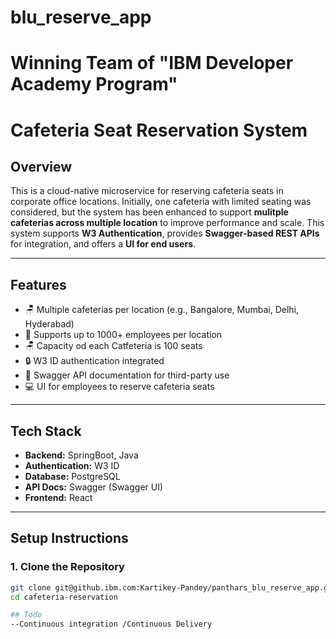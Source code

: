 # blu_reserve_app
# Winning Team of "IBM Developer Academy Program" 

# Cafeteria Seat Reservation System

## Overview

This is a cloud-native microservice for reserving cafeteria seats in corporate office locations. Initially, one cafeteria with limited seating was considered, but the system has been enhanced to support **mulitple cafeterias across multiple location** to improve performance and scale. This system supports **W3 Authentication**, provides **Swagger-based REST APIs** for integration, and offers a **UI for end users**.

---

## Features
 
- 🪑 Multiple cafeterias per location (e.g., Bangalore, Mumbai, Delhi, Hyderabad)
- 👥 Supports up to 1000+ employees per location
- 🪑 Capacity od each Catfeteria is 100 seats
- 🔒 W3 ID authentication integrated
- 📄 Swagger API documentation for third-party use
- 💻 UI for employees to reserve cafeteria seats

---

## Tech Stack

- **Backend:** SpringBoot, Java
- **Authentication:** W3 ID
- **Database:** PostgreSQL
- **API Docs:** Swagger (Swagger UI)
- **Frontend:** React
---

## Setup Instructions

### 1. Clone the Repository

```bash
git clone git@github.ibm.com:Kartikey-Pandey/panthars_blu_reserve_app.git
cd cafeteria-reservation

## Todo
--Continuous integration /Continuous Delivery

